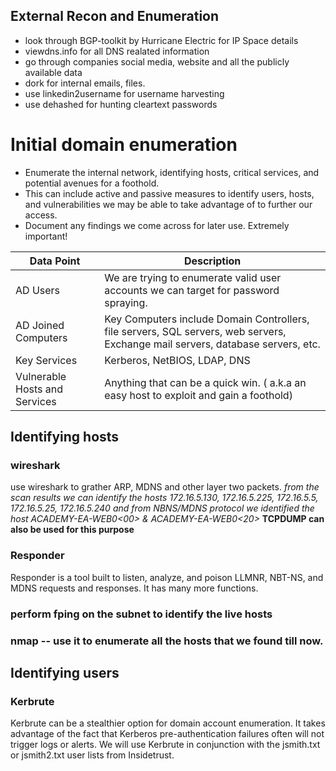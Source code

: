## External Recon and Enumeration
- look through BGP-toolkit by Hurricane Electric for IP Space details
- viewdns.info for all DNS realated information
- go through companies social media, website and all the publicly available data
- dork for internal emails, files.
- use linkedin2username for username harvesting
- use dehashed for hunting cleartext passwords

# Initial domain enumeration
- Enumerate the internal network, identifying hosts, critical services, and potential avenues for a foothold.
- This can include active and passive measures to identify users, hosts, and vulnerabilities we may be able to take advantage of to further our access.
- Document any findings we come across for later use. Extremely important!

| Data Point |	Description |
|-----------|------------|
| AD Users	| We are trying to enumerate valid user accounts we can target for password spraying. |
| AD Joined Computers	| Key Computers include Domain Controllers, file servers, SQL servers, web servers, Exchange mail servers, database servers, etc.|
| Key Services	| Kerberos, NetBIOS, LDAP, DNS |
| Vulnerable Hosts and Services	| Anything that can be a quick win. ( a.k.a an easy host to exploit and gain a foothold) |

## Identifying hosts
### wireshark
use wireshark to grather ARP, MDNS and other layer two packets.
*from the scan results we can identify the hosts 172.16.5.130, 172.16.5.225, 172.16.5.5, 172.16.5.25, 172.16.5.240*
*and from NBNS/MDNS protocol we identified the host ACADEMY-EA-WEB0<00> & ACADEMY-EA-WEB0<20>*
**TCPDUMP can also be used for this purpose** 
### Responder
Responder is a tool built to listen, analyze, and poison LLMNR, NBT-NS, and MDNS requests and responses. It has many more functions.
### perform fping on the subnet to identify the live hosts
### nmap -- use it to enumerate all the hosts that we found till now.
## Identifying users
### Kerbrute
Kerbrute can be a stealthier option for domain account enumeration. It takes advantage of the fact that Kerberos pre-authentication failures often will not trigger logs or alerts. We will use Kerbrute in conjunction with the jsmith.txt or jsmith2.txt user lists from Insidetrust. 
